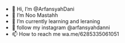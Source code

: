 - 👋 Hi, I’m @ArfansyahDani
- 👀 I’m Noo Mastahh
- 🌱 I’m currently learning and leraning
- 💞️ follow my instagram @arfansyahdanni
- 📫 How to reach me wa.me/6285335061051

<!---
DannnMalesin/DannnMalesin is a ✨ special ✨ repository because its `README.md` (this file) appears on your GitHub profile.
You can click the Preview link to take a look at your changes.
--->
